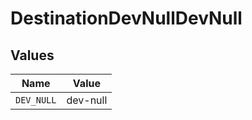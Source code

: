 # DestinationDevNullDevNull


## Values

| Name       | Value      |
| ---------- | ---------- |
| `DEV_NULL` | dev-null   |